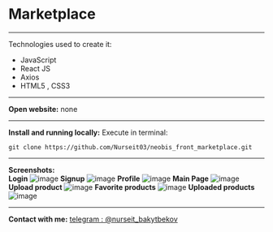 # Marketplace
***
Technologies used to create it:
* JavaScript
* React JS
* Axios
* HTML5 , CSS3
***
__Open website:__ none
***
__Install and running locally:__
Execute in terminal: 
```
git clone https://github.com/Nurseit03/neobis_front_marketplace.git 
```
***
__Screenshots:__ </br>
<b>Login</b>
![image](https://github.com/Nurseit03/neobis_front_marketplace/assets/66901719/bf54f6f9-818e-4926-92d7-9da468606087)
<b>Signup</b>
![image](https://github.com/Nurseit03/neobis_front_marketplace/assets/66901719/1acf8f06-3400-4e94-87a4-5db72f991954)
<b>Profile</b>
![image](https://github.com/Nurseit03/neobis_front_marketplace/assets/66901719/851d85a7-9480-423c-a36b-e8fe63a80e2e)
<b>Main Page</b>
![image](https://github.com/Nurseit03/neobis_front_marketplace/assets/66901719/4ad7bdf3-ef8f-4b08-9811-616cd009584d)
<b>Upload product</b>
![image](https://github.com/Nurseit03/neobis_front_marketplace/assets/66901719/faa9e218-c866-4a9a-8065-4ff3e4d9ba70)
<b>Favorite products</b>
![image](https://github.com/Nurseit03/neobis_front_marketplace/assets/66901719/627b6529-dbce-4dcd-a620-9a38048d7483)
<b>Uploaded products</b>
![image](https://github.com/Nurseit03/neobis_front_marketplace/assets/66901719/f4e40185-6c1d-4ccb-a939-5493b081e40a)


***
__Contact with me:__ [telegram : @nurseit_bakytbekov](https://t.me/nurseit_bakytbekov)
                  




